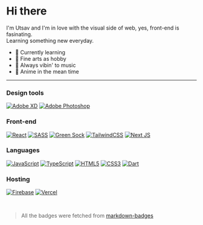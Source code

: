 <!-- # Hi there <img src="https://raw.githubusercontent.com/fru2/fru2/main/assets/wave.gif" width="30px"> -->
# Hi there
I'm Utsav and I'm in love with the visual side of web, yes, front-end is fasinating.<br />
Learning something new everyday. 


- 🌱 Currently learning
- 🎨 Fine arts as hobby 
- 🎵 Always vibin' to music
- 🍿 Anime in the mean time

<!-- <br /> -->

<!-- <a href="https://www.behance.net/" target="_blank">
  <img src="https://img.shields.io/badge/Behance-1769ff?style=for-the-badge&logo=behance&logoColor=white" alt="Adobe xd badge" />
</a> -->

---


### Design tools
[![Adobe XD](https://img.shields.io/badge/Adobe%20XD-470137?style=for-the-badge&logo=Adobe%20XD&logoColor=#FF61F6)](#)
[![Adobe Photoshop](https://img.shields.io/badge/adobe%20photoshop-%2331A8FF.svg?style=for-the-badge&logo=adobe%20photoshop&logoColor=white)](#)


### Front-end
[![React](https://img.shields.io/badge/react-%2320232a.svg?style=for-the-badge&logo=react&logoColor=%2361DAFB)](#)
[![SASS](https://img.shields.io/badge/SASS-hotpink.svg?style=for-the-badge&logo=SASS&logoColor=white)](#)
[![Green Sock](https://img.shields.io/badge/green%20sock-88CE02?style=for-the-badge&logo=greensock&logoColor=white)](#)
[![TailwindCSS](https://img.shields.io/badge/tailwindcss-%2338B2AC.svg?style=for-the-badge&logo=tailwind-css&logoColor=white)](#)
[![Next JS](https://img.shields.io/badge/Next-black?style=for-the-badge&logo=next.js&logoColor=white)](#)


### Languages
[![JavaScript](https://img.shields.io/badge/javascript-%23323330.svg?style=for-the-badge&logo=javascript&logoColor=%23F7DF1E)](#)
[![TypeScript](https://img.shields.io/badge/typescript-%23007ACC.svg?style=for-the-badge&logo=typescript&logoColor=white)](#)
[![HTML5](https://img.shields.io/badge/html5-%23E34F26.svg?style=for-the-badge&logo=html5&logoColor=white)](#)
[![CSS3](https://img.shields.io/badge/css3-%231572B6.svg?style=for-the-badge&logo=css3&logoColor=white)](#)
[![Dart](https://img.shields.io/badge/dart-%230175C2.svg?style=for-the-badge&logo=dart&logoColor=white)](#)


### Hosting
[![Firebase](https://img.shields.io/badge/firebase-%23039BE5.svg?style=for-the-badge&logo=firebase)](#)
[![Vercel](https://img.shields.io/badge/vercel-%23000000.svg?style=for-the-badge&logo=vercel&logoColor=white)](#)

<br />

> All the badges were fetched from [markdown-badges](https://github.com/Ileriayo/markdown-badges)
